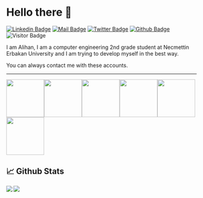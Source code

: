  <h1>Hello there 👋</h1>
 
[![Linkedin Badge](https://img.shields.io/badge/linkedin-%230077B5.svg?&style=for-the-badge&logo=linkedin&logoColor=white)](https://www.linkedin.com/in/alihandemirdas/)
[![Mail Badge](https://img.shields.io/badge/email-c14438?style=for-the-badge&logo=Gmail&logoColor=white&link=mailto:alihandemirdas42@gmail.com)](mailto:alihandemirdas42@gmail.com)
[![Twitter Badge](https://img.shields.io/badge/twitter-1DA1F2?style=for-the-badge&logo=twitter&logoColor=white)](https://twitter.com/AlihanDemirdas)
[![Github Badge](https://img.shields.io/badge/github-333?style=for-the-badge&logo=github&logoColor=white)](https://github.com/alihandemirdas)
![Visitor Badge](https://visitor-badge.laobi.icu/badge?page_id=alihandemirdas.alihandemirdas)

<p>I am Alihan, I am a computer engineering 2nd grade student at Necmettin Erbakan University and I am trying to develop myself in the best way.</p>
<p>You can always contact me with these accounts.</p>

<hr style="background-color:black;">

<img src="https://media.giphy.com/media/XAxylRMCdpbEWUAvr8/giphy.gif" width="100"><img src="https://media.giphy.com/media/fsEaZldNC8A1PJ3mwp/giphy.gif" width="100"><img src="https://media3.giphy.com/media/ln7z2eWriiQAllfVcn/200w.webp" width="100"><img src="https://media.giphy.com/media/ztl9x7JlhSlU4MWD6h/giphy.gif" width="100"><img src="https://media.giphy.com/media/LMt9638dO8dftAjtco/giphy.gif" width="100"><img src="https://i.giphy.com/media/KzJkzjggfGN5Py6nkT/200.webp" width="100">

## 📈 Github Stats
<img align='left' src="https://github-readme-stats.vercel.app/api/top-langs?username=alihandemirdas&show_icons=true&locale=en&&theme=tokyonight"/>
<img src="https://github-readme-stats.vercel.app/api?username=alihandemirdas&show_icons=true&theme=radical"/>

  
  
